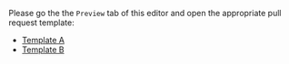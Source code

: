 Please go the the `Preview` tab of this editor and open the appropriate pull request template:

- [Template A](?template=template_a.md)
- [Template B](?template=template_b.md)
